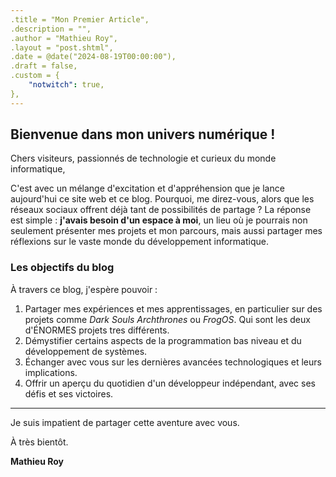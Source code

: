 ```yaml
---
.title = "Mon Premier Article",
.description = "",
.author = "Mathieu Roy",
.layout = "post.shtml",
.date = @date("2024-08-19T00:00:00"),
.draft = false,
.custom = {
    "notwitch": true,
},
---
```


## Bienvenue dans mon univers numérique !

Chers visiteurs, passionnés de technologie et curieux du monde informatique,

C'est avec un mélange d'excitation et d'appréhension que je lance aujourd'hui ce site web et ce blog. Pourquoi, me direz-vous, alors que les réseaux sociaux offrent déjà tant de possibilités de partage ? La réponse est simple : **j'avais besoin d'un espace à moi**, un lieu où je pourrais non seulement présenter mes projets et mon parcours, mais aussi partager mes réflexions sur le vaste monde du développement informatique.


### Les objectifs du blog

À travers ce blog, j'espère pouvoir :

1. Partager mes expériences et mes apprentissages, en particulier sur des projets comme *Dark Souls Archthrones* ou *FrogOS*. Qui sont les deux d'ÉNORMES projets tres différents.
2. Démystifier certains aspects de la programmation bas niveau et du développement de systèmes.
3. Échanger avec vous sur les dernières avancées technologiques et leurs implications.
4. Offrir un aperçu du quotidien d'un développeur indépendant, avec ses défis et ses victoires.

---

Je suis impatient de partager cette aventure avec vous.

À très bientôt.

**Mathieu Roy**
